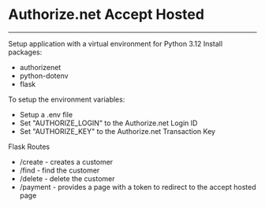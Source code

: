 # Authorize.net Accept Hosted
---
Setup application with a virtual environment for Python 3.12
Install packages:
* authorizenet
* python-dotenv
* flask 

To setup the environment variables:
* Setup a .env file
* Set "AUTHORIZE_LOGIN" to the Authorize.net Login ID
* Set "AUTHORIZE_KEY" to the Authorize.net Transaction Key 

Flask Routes 
* /create - creates a customer 
* /find - find the customer
* /delete - delete the customer
* /payment - provides a page with a token to redirect to the accept hosted page 

